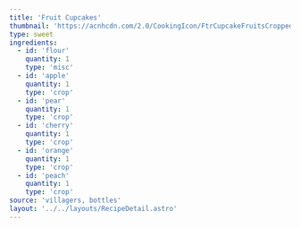 ```yaml
---
title: 'Fruit Cupcakes'
thumbnail: 'https://acnhcdn.com/2.0/CookingIcon/FtrCupcakeFruitsCropped.png'
type: sweet
ingredients:
  - id: 'flour'
    quantity: 1
    type: 'misc'
  - id: 'apple'
    quantity: 1
    type: 'crop'
  - id: 'pear'
    quantity: 1
    type: 'crop'
  - id: 'cherry'
    quantity: 1
    type: 'crop'
  - id: 'orange'
    quantity: 1
    type: 'crop'
  - id: 'peach'
    quantity: 1
    type: 'crop'
source: 'villagers, bottles'
layout: '../../layouts/RecipeDetail.astro'
---
```

